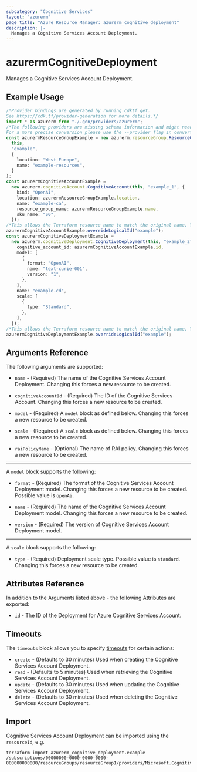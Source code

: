 ```yaml
---
subcategory: "Cognitive Services"
layout: "azurerm"
page_title: "Azure Resource Manager: azurerm_cognitive_deployment"
description: |-
  Manages a Cognitive Services Account Deployment.
---
```


# azurermCognitiveDeployment

Manages a Cognitive Services Account Deployment.

## Example Usage

```typescript
/*Provider bindings are generated by running cdktf get.
See https://cdk.tf/provider-generation for more details.*/
import * as azurerm from "./.gen/providers/azurerm";
/*The following providers are missing schema information and might need manual adjustments to synthesize correctly: azurerm.
For a more precise conversion please use the --provider flag in convert.*/
const azurermResourceGroupExample = new azurerm.resourceGroup.ResourceGroup(
  this,
  "example",
  {
    location: "West Europe",
    name: "example-resources",
  }
);
const azurermCognitiveAccountExample =
  new azurerm.cognitiveAccount.CognitiveAccount(this, "example_1", {
    kind: "OpenAI",
    location: azurermResourceGroupExample.location,
    name: "example-ca",
    resource_group_name: azurermResourceGroupExample.name,
    sku_name: "S0",
  });
/*This allows the Terraform resource name to match the original name. You can remove the call if you don't need them to match.*/
azurermCognitiveAccountExample.overrideLogicalId("example");
const azurermCognitiveDeploymentExample =
  new azurerm.cognitiveDeployment.CognitiveDeployment(this, "example_2", {
    cognitive_account_id: azurermCognitiveAccountExample.id,
    model: [
      {
        format: "OpenAI",
        name: "text-curie-001",
        version: "1",
      },
    ],
    name: "example-cd",
    scale: [
      {
        type: "Standard",
      },
    ],
  });
/*This allows the Terraform resource name to match the original name. You can remove the call if you don't need them to match.*/
azurermCognitiveDeploymentExample.overrideLogicalId("example");

```

## Arguments Reference

The following arguments are supported:

*   `name` - (Required) The name of the Cognitive Services Account Deployment. Changing this forces a new resource to be created.

*   `cognitiveAccountId` - (Required) The ID of the Cognitive Services Account. Changing this forces a new resource to be created.

*   `model` - (Required) A `model` block as defined below. Changing this forces a new resource to be created.

*   `scale` - (Required) A `scale` block as defined below. Changing this forces a new resource to be created.

*   `raiPolicyName` - (Optional) The name of RAI policy. Changing this forces a new resource to be created.

***

A `model` block supports the following:

*   `format` - (Required) The format of the Cognitive Services Account Deployment model. Changing this forces a new resource to be created. Possible value is `openAi`.

*   `name` - (Required) The name of the Cognitive Services Account Deployment model. Changing this forces a new resource to be created.

*   `version` - (Required) The version of Cognitive Services Account Deployment model.

***

A `scale` block supports the following:

* `type` - (Required) Deployment scale type. Possible value is `standard`. Changing this forces a new resource to be created.

## Attributes Reference

In addition to the Arguments listed above - the following Attributes are exported:

* `id` - The ID of the Deployment for Azure Cognitive Services Account.

## Timeouts

The `timeouts` block allows you to specify [timeouts](https://www.terraform.io/docs/configuration/resources.html#timeouts) for certain actions:

* `create` - (Defaults to 30 minutes) Used when creating the Cognitive Services Account Deployment.
* `read` - (Defaults to 5 minutes) Used when retrieving the Cognitive Services Account Deployment.
* `update` - (Defaults to 30 minutes) Used when updating the Cognitive Services Account Deployment.
* `delete` - (Defaults to 30 minutes) Used when deleting the Cognitive Services Account Deployment.

## Import

Cognitive Services Account Deployment can be imported using the `resourceId`, e.g.

```console
terraform import azurerm_cognitive_deployment.example /subscriptions/00000000-0000-0000-0000-000000000000/resourceGroups/resourceGroup1/providers/Microsoft.CognitiveServices/accounts/account1/deployments/deployment1
```
